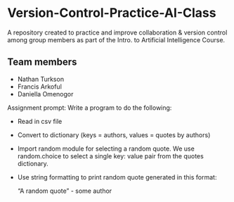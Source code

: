 # Version-Control-Practice-AI-Class
A repository created to practice and improve collaboration &amp; version control among group members as part of the Intro. to Artificial Intelligence Course.


Team members
------------
- Nathan Turkson
- Francis Arkoful
- Daniella Omenogor


Assignment prompt: Write a program to do the following: 
- Read in csv file
- Convert to dictionary (keys = authors, values = quotes by authors)
- Import random module for selecting a random quote. We use random.choice to select a single key: value pair from the quotes dictionary.
- Use string formatting to print random quote generated in this format:

	“A random quote” -  some author